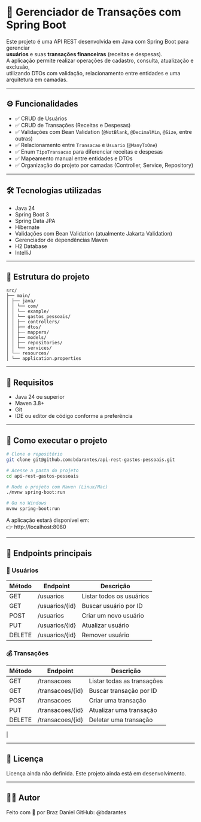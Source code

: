 # 💸 Gerenciador de Transações com Spring Boot

Este projeto é uma API REST desenvolvida em Java com Spring Boot para gerenciar  
**usuários** e suas **transações financeiras** (receitas e despesas).  
A aplicação permite realizar operações de cadastro, consulta, atualização e exclusão,  
utilizando DTOs com validação, relacionamento entre entidades e uma arquitetura em camadas.

---

## ⚙️ Funcionalidades

- ✅ CRUD de Usuários
- ✅ CRUD de Transações (Receitas e Despesas)
- ✅ Validações com Bean Validation (`@NotBlank`, `@DecimalMin`, `@Size`, entre outras)
- ✅ Relacionamento entre `Transacao` e `Usuario` (`@ManyToOne`)
- ✅ Enum `TipoTransacao` para diferenciar receitas e despesas
- ✅ Mapeamento manual entre entidades e DTOs
- ✅ Organização do projeto por camadas (Controller, Service, Repository)

---

## 🛠️ Tecnologias utilizadas

- Java 24
- Spring Boot 3
- Spring Data JPA
- Hibernate
- Validações com Bean Validation (atualmente Jakarta Validation)
- Gerenciador de dependências Maven
- H2 Database
- IntelliJ

---

## 📁 Estrutura do projeto

```
src/
├── main/
│ ├── java/
│ │ └── com/
│ │ └── example/
│ │ └── gastos_pessoais/
│ │ ├── controllers/
│ │ ├── dtos/
│ │ ├── mappers/
│ │ ├── models/
│ │ ├── repositories/
│ │ └── services/
│ └── resources/
│ └── application.properties
```

---

## 🔧 Requisitos

- Java 24 ou superior
- Maven 3.8+
- Git
- IDE ou editor de código conforme a preferência

---

## 🚀 Como executar o projeto

```bash
# Clone o repositório
git clone git@github.com:bdarantes/api-rest-gastos-pessoais.git

# Acesse a pasta do projeto
cd api-rest-gastos-pessoais

# Rode o projeto com Maven (Linux/Mac)
./mvnw spring-boot:run

# Ou no Windows
mvnw spring-boot:run
```

A aplicação estará disponível em:  
👉 http://localhost:8080

---

## 🧪 Endpoints principais

### 🧍 Usuários

| Método | Endpoint         | Descrição                 |
|--------|------------------|---------------------------|
| GET    | /usuarios        | Listar todos os usuários  |
| GET    | /usuarios/{id}   | Buscar usuário por ID     |
| POST   | /usuarios        | Criar um novo usuário     |
| PUT    | /usuarios/{id}   | Atualizar usuário         |
| DELETE | /usuarios/{id}   | Remover usuário           |

### 💰 Transações

| Método | Endpoint           | Descrição                    |
|--------|--------------------|------------------------------|
| GET    | /transacoes        | Listar todas as transações   |
| GET    | /transacoes/{id}   | Buscar transação por ID      |
| POST   | /transacoes        | Criar uma transação          |
| PUT    | /transacoes/{id}   | Atualizar uma transação      |
| DELETE | /transacoes/{id}   | Deletar uma transação        |
|

---

## 🧾 Licença

Licença ainda não definida. Este projeto ainda está em desenvolvimento.


---

## 🙋‍♂️ Autor

Feito com 💙 por Braz Daniel 
GitHub: @bdarantes 
